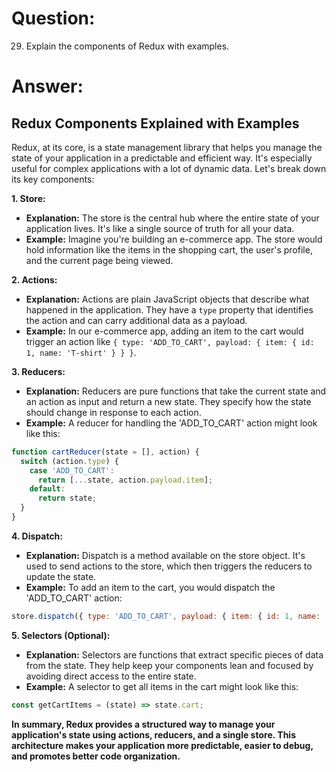 # Question:

29. Explain the components of Redux with examples.

# Answer:

## Redux Components Explained with Examples

Redux, at its core, is a state management library that helps you manage the state of your application in a predictable and efficient way. It's especially useful for complex applications with a lot of dynamic data. Let's break down its key components:

**1. Store:**

*   **Explanation:** The store is the central hub where the entire state of your application lives. It's like a single source of truth for all your data. 
*   **Example:** Imagine you're building an e-commerce app. The store would hold information like the items in the shopping cart, the user's profile, and the current page being viewed.

**2. Actions:**

*   **Explanation:** Actions are plain JavaScript objects that describe what happened in the application. They have a `type` property that identifies the action and can carry additional data as a payload.
*   **Example:** In our e-commerce app, adding an item to the cart would trigger an action like `{ type: 'ADD_TO_CART', payload: { item: { id: 1, name: 'T-shirt' } } }`.

**3. Reducers:**

*   **Explanation:** Reducers are pure functions that take the current state and an action as input and return a new state. They specify how the state should change in response to each action.
*   **Example:** A reducer for handling the 'ADD_TO_CART' action might look like this:

```javascript
function cartReducer(state = [], action) {
  switch (action.type) {
    case 'ADD_TO_CART':
      return [...state, action.payload.item];
    default:
      return state;
  }
}
```

**4. Dispatch:**

*   **Explanation:** Dispatch is a method available on the store object. It's used to send actions to the store, which then triggers the reducers to update the state.
*   **Example:** To add an item to the cart, you would dispatch the 'ADD_TO_CART' action:

```javascript
store.dispatch({ type: 'ADD_TO_CART', payload: { item: { id: 1, name: 'T-shirt' } } });
```

**5. Selectors (Optional):**

*   **Explanation:** Selectors are functions that extract specific pieces of data from the state. They help keep your components lean and focused by avoiding direct access to the entire state.
*   **Example:** A selector to get all items in the cart might look like this:

```javascript
const getCartItems = (state) => state.cart;
```

**In summary, Redux provides a structured way to manage your application's state using actions, reducers, and a single store. This architecture makes your application more predictable, easier to debug, and promotes better code organization.**
